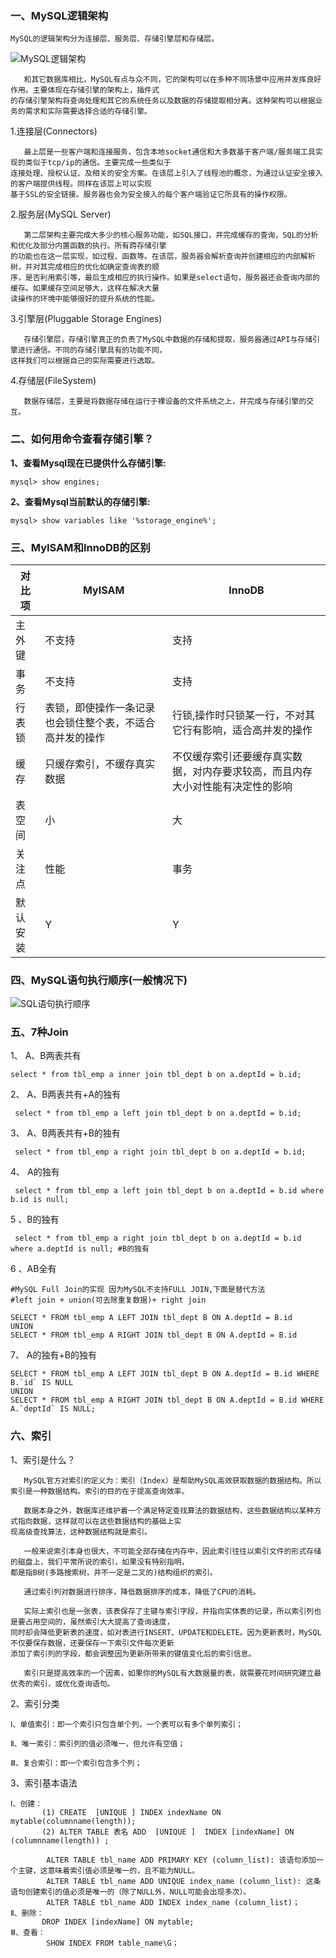 ### 一、MySQL逻辑架构
	MySQL的逻辑架构分为连接层、服务层、存储引擎层和存储层。

![MySQL逻辑架构](https://img-blog.csdnimg.cn/20191218085313209.bmp?x-oss-process=image/watermark,type_ZmFuZ3poZW5naGVpdGk,shadow_10,text_aHR0cHM6Ly9ibG9nLmNzZG4ubmV0L3FxXzQwNjQwMjI4,size_16,color_FFFFFF,t_70)
		
	   和其它数据库相比，MySQL有点与众不同，它的架构可以在多种不同场景中应用并发挥良好作用。主要体现在存储引擎的架构上，插件式
	的存储引擎架构将查询处理和其它的系统任务以及数据的存储提取相分离。这种架构可以根据业务的需求和实际需要选择合适的存储引擎。

1.连接层(Connectors)

	   最上层是一些客户端和连接服务，包含本地socket通信和大多数基于客户端/服务端工具实现的类似于tcp/ip的通信。主要完成一些类似于
	连接处理、授权认证、及相关的安全方案。在该层上引入了线程池的概念，为通过认证安全接入的客户端提供线程。同样在该层上可以实现
	基于SSL的安全链接。服务器也会为安全接入的每个客户端验证它所具有的操作权限。
 
2.服务层(MySQL Server)

	   第二层架构主要完成大多少的核心服务功能，如SQL接口，并完成缓存的查询，SQL的分析和优化及部分内置函数的执行。所有跨存储引擎
	的功能也在这一层实现，如过程、函数等。在该层，服务器会解析查询并创建相应的内部解析树，并对其完成相应的优化如确定查询表的顺
	序，是否利用索引等，最后生成相应的执行操作。如果是select语句，服务器还会查询内部的缓存。如果缓存空间足够大，这样在解决大量
	读操作的环境中能够很好的提升系统的性能。
 
3.引擎层(Pluggable Storage Engines)

	   存储引擎层，存储引擎真正的负责了MySQL中数据的存储和提取，服务器通过API与存储引擎进行通信。不同的存储引擎具有的功能不同，
	这样我们可以根据自己的实际需要进行选取。
 
4.存储层(FileSystem)

	   数据存储层，主要是将数据存储在运行于裸设备的文件系统之上，并完成与存储引擎的交互。

###  二、如何用命令查看存储引擎？
  **1、查看Mysql现在已提供什么存储引擎:**
  
  	mysql> show engines;
  
  **2、查看Mysql当前默认的存储引擎:**
  
	mysql> show variables like '%storage_engine%';

### 三、MyISAM和InnoDB的区别

| 对比项 | MyISAM |  InnoDB|
|--|--|--|
|主外键  |不支持  |支持 |
| 事务 | 不支持  |支持 |
| 行表锁 |表锁，即使操作一条记录也会锁住整个表，不适合高并发的操作  |行锁,操作时只锁某一行，不对其它行有影响，适合高并发的操作 |
| 缓存 | 只缓存索引，不缓存真实数据 |不仅缓存索引还要缓存真实数据，对内存要求较高，而且内存大小对性能有决定性的影响 |
| 表空间 | 小 | 大|
|关注点  | 性能 | 事务|
| 默认安装 |Y  | Y|

### 四、MySQL语句执行顺序(一般情况下)
![SQL语句执行顺序](https://img-blog.csdnimg.cn/20191218092934133.bmp?x-oss-process=image/watermark,type_ZmFuZ3poZW5naGVpdGk,shadow_10,text_aHR0cHM6Ly9ibG9nLmNzZG4ubmV0L3FxXzQwNjQwMjI4,size_16,color_FFFFFF,t_70)
### 五、7种Join

1、   A、B两表共有
	
 	select * from tbl_emp a inner join tbl_dept b on a.deptId = b.id;
 
2、 A、B两表共有+A的独有

	 select * from tbl_emp a left join tbl_dept b on a.deptId = b.id;
 
3、 A、B两表共有+B的独有

	 select * from tbl_emp a right join tbl_dept b on a.deptId = b.id;
 
4、 A的独有 

	 select * from tbl_emp a left join tbl_dept b on a.deptId = b.id where b.id is null; 
 
5 、B的独有

	 select * from tbl_emp a right join tbl_dept b on a.deptId = b.id where a.deptId is null; #B的独有
 
6 、AB全有

	#MySQL Full Join的实现 因为MySQL不支持FULL JOIN,下面是替代方法
	#left join + union(可去除重复数据)+ right join
	
	SELECT * FROM tbl_emp A LEFT JOIN tbl_dept B ON A.deptId = B.id
	UNION
	SELECT * FROM tbl_emp A RIGHT JOIN tbl_dept B ON A.deptId = B.id
 
7、 A的独有+B的独有

	SELECT * FROM tbl_emp A LEFT JOIN tbl_dept B ON A.deptId = B.id WHERE B.`id` IS NULL
	UNION
	SELECT * FROM tbl_emp A RIGHT JOIN tbl_dept B ON A.deptId = B.id WHERE A.`deptId` IS NULL;

### 六、索引
1、索引是什么？
	
	   MySQL官方对索引的定义为：索引（Index）是帮助MySQL高效获取数据的数据结构。所以索引是一种数据结构。索引的目的在于提高查询效率。
		
	   数据本身之外，数据库还维护着一个满足特定查找算法的数据结构，这些数据结构以某种方式指向数据，这样就可以在这些数据结构的基础上实
	现高级查找算法，这种数据结构就是索引。
	
	   一般来说索引本身也很大，不可能全部存储在内存中，因此索引往往以索引文件的形式存储的磁盘上，我们平常所说的索引，如果没有特别指明，
	都是指B树(多路搜索树，并不一定是二叉的)结构组织的索引。
	
	   通过索引列对数据进行排序，降低数据排序的成本，降低了CPU的消耗。

	   实际上索引也是一张表，该表保存了主键与索引字段，并指向实体表的记录，所以索引列也是要占用空间的，虽然索引大大提高了查询速度，
	同时却会降低更新表的速度，如对表进行INSERT、UPDATE和DELETE。因为更新表时，MySQL不仅要保存数据，还要保存一下索引文件每次更新
	添加了索引列的字段，都会调整因为更新所带来的键值变化后的索引信息。
	
	   索引只是提高效率的一个因素，如果你的MySQL有大数据量的表，就需要花时间研究建立最优秀的索引，或优化查询语句。

2、索引分类

	Ⅰ、单值索引：即一个索引只包含单个列，一个表可以有多个单列索引；

	Ⅱ、唯一索引：索引列的值必须唯一，但允许有空值；

	Ⅲ、复合索引：即一个索引包含多个列；

3、索引基本语法

	Ⅰ、创建：
	       (1) CREATE  [UNIQUE ] INDEX indexName ON mytable(columnname(length)); 
	       (2) ALTER TABLE 表名 ADD  [UNIQUE ]  INDEX [indexName] ON (columnname(length)) ;
	             
			ALTER TABLE tbl_name ADD PRIMARY KEY (column_list): 该语句添加一个主键，这意味着索引值必须是唯一的，且不能为NULL。
			ALTER TABLE tbl_name ADD UNIQUE index_name (column_list): 这条语句创建索引的值必须是唯一的（除了NULL外，NULL可能会出现多次）。
			ALTER TABLE tbl_name ADD INDEX index_name (column_list)；
	Ⅱ、删除：
	       DROP INDEX [indexName] ON mytable; 
	Ⅲ、查看：
			SHOW INDEX FROM table_name\G；
	



